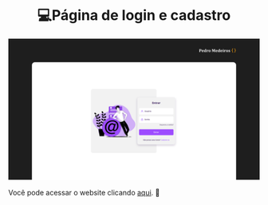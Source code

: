 <h1 align="center">
  💻Página de login e cadastro
</h1>

![Demonstração do site](/login.png)

Você pode acessar o website clicando <a href="https://pedromedeiros1008.github.io/bikecraft/" target="" alt="">aqui</a>. 🚀

